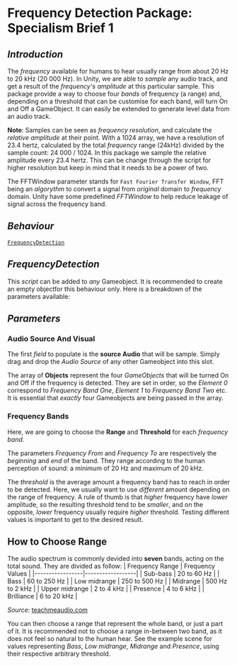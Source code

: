 # **Frequency Detection Package: Specialism Brief 1**

## *Introduction*

The *frequency* available for humans to hear usually range from about 20 Hz to 20 kHz (20 000 Hz). In Unity, we are able to *sample* any audio track, and get a result of the *frequency's amplitude* at this particular sample. This package provide a way to choose four *bands* of frequency (a range) and, depending on a threshold that can be customise for each band, will turn On and Off a GameObject. It can easily be extended to generate level data from an audio track.

**Note**: Samples can be seen as *frequency resolution*, and calculate the *relative amplitude* at their point. With a 1024 array, we have a resolution of 23.4 hertz, calculated by the total *frequency* range (24kHz) divided by the sample count: 24 000 / 1024. In this package we sample the relative amplitude every 23.4 hertz. This can be change through the script for higher resolution but keep in mind that it needs to be a power of two.

The FFTWindow parameter stands for `Fast Fourier Transfer Window`, FFT being an *algorythm* to convert a signal from *original* domain to *frequency* domain. Unity have some predefined *FFTWindow* to help reduce leakage of signal across the frequency band.

## *Behaviour*

[`FrequencyDetection`]

## *FrequencyDetection*

This *script* can be added to *any* Gameobject. It is recommended to create an empty objectfor this behaviour only.
Here is a breakdown of the parameters available:

## *Parameters*

### Audio Source And Visual

The first *field* to populate is the **source Audio** that will be sample. Simply drag and drop the *Audio Source* of any other Gameobject into this slot.

The array of **Objects** represent the four *GameObjects* that will be turned On and Off if the frequency is detected. They are set in order, so the *Element 0* correspond to *Frequency Band One*, *Element 1* to *Frequency Band Two* etc. It is essential that *exactly* four Gameobjects are being passed in the array.

### Frequency Bands

Here, we are going to choose the **Range** and **Threshold** for each *frequency band*. 

The parameters *Frequency From* and *Frequency To* are respectively the *beginning* and *end* of the band. They range according to the human perception of sound: a minimum of 20 Hz and maximum of 20 kHz.

The *threshold* is the average amount a frequency band has to reach in order to be detected. Here, we usually want to use *different* amount depending on the range of frequency. A rule of thumb is that *higher* frequency have *lower* amplitude, so the resulting threshold tend to be *smaller*, and on the opposite, *lower* frequency usually require *higher* threshold. Testing different values is important to get to the desired result.

## How to Choose Range

The audio spectrum is commonly devided into **seven** bands, acting on the total sound. They are divided as follow:
| Frequency Range | Frequency Values |
|-----------------|------------------|
| Sub-bass        | 20 to 60 Hz      |
| Bass            | 60 to 250 Hz     |
| Low midrange 	  | 250 to 500 Hz 	 |
| Midrange        | 500 Hz to 2 kHz  |
| Upper midrange  | 2 to 4 kHz       |
| Presence        | 4 to 6 kHz       |
| Brilliance      | 6 to 20 kHz      |

*Source*: [teachmeaudio.com](https://www.teachmeaudio.com/mixing/techniques/audio-spectrum/ "Audio Spectrum")

You can then choose a range that represent the whole band, or just a part of it. It is recommended not to choose a range in-between two band, as it does not feel so natural to the human hear. See the example scene for values representing *Bass*, *Low midrange*, *Midrange* and *Presence*, using their respective arbitrary threshold.

[`FrequencyDetection`]: #FrequencyDetection